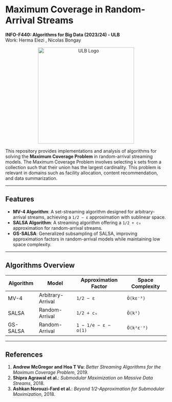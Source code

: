 # Maximum Coverage in Random-Arrival Streams

**INFO-F440: Algorithms for Big Data (2023/24) - ULB**  
Work: Herma Elezi , Nicolas Bongay

<div align="center">
    <img src="https://actus.ulb.be/medias/photo/logo-universite-libre-bruxelles_1661952138925-png?ID_FICHE=19524" alt="ULB Logo" width="300"/>
</div>

This repository provides implementations and analysis of algorithms for solving the **Maximum Coverage Problem** in random-arrival streaming models. The Maximum Coverage Problem involves selecting `k` sets from a collection such that their union has the largest cardinality. This problem is relevant in domains such as facility allocation, content recommendation, and data summarization.

---

## Features

- **MV-4 Algorithm**: A set-streaming algorithm designed for arbitrary-arrival streams, achieving a `1/2 − ε` approximation with sublinear space.
- **SALSA Algorithm**: A streaming algorithm offering a `1/2 + c₀` approximation for random-arrival streams.
- **GS-SALSA**: Generalized subsampling of SALSA, improving approximation factors in random-arrival models while maintaining low space complexity.

---

## Algorithms Overview

| Algorithm | Model           | Approximation Factor   | Space Complexity     |
|-----------|-----------------|------------------------|----------------------|
| MV-4      | Arbitrary-Arrival | `1/2 − ε`             | `Õ(kε⁻³)`           |
| SALSA     | Random-Arrival   | `1/2 + c₀`            | `Õ(k²)`             |
| GS-SALSA  | Random-Arrival   | `1 − 1/e − ε − o(1)`   | `Õ(k²ε⁻³)`          |

---


## References

1. **Andrew McGregor and Hoa T Vu**: *Better Streaming Algorithms for the Maximum Coverage Problem*, 2019.
2. **Shipra Agrawal et al.**: *Submodular Maximization on Massive Data Streams*, 2018.
3. **Ashkan Norouzi-Fard et al.**: *Beyond 1/2-Approximation for Submodular Maximization*, 2018.

